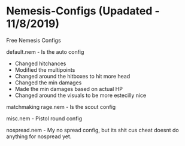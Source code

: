 # Nemesis-Configs (Upadated - 11/8/2019)
Free Nemesis Configs

default.nem - Is the auto config 
  - Changed hitchances
  - Modified the multipoints
  - Changed around the hitboxes to hit more head
  - Changed the min damages
  - Made the min damages based on actual HP
  - Changed around the visuals to be more estecilly nice

matchmaking rage.nem - Is the scout config

misc.nem - Pistol round config

nospread.nem - My no spread config, but its shit cus cheat doesnt do anything for nospread yet.

